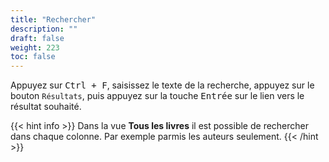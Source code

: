 ```yaml
---
title: "Rechercher"
description: ""
draft: false
weight: 223
toc: false
---
```


Appuyez sur <kbd>Ctrl + F</kbd>, saisissez le texte de la recherche, appuyez sur le bouton `Résultats`, puis appuyez sur la touche <kbd>Entrée</kbd> sur le lien vers le résultat souhaité.

{{< hint info >}}
Dans la vue **Tous les livres** il est possible de rechercher dans chaque colonne. Par exemple parmis les auteurs seulement. 
{{< /hint >}}

